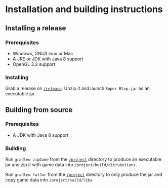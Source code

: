 # Installation and building instructions
## Installing a release
### Prerequisites
* Windows, GNU/Linux or Mac
* A JRE or JDK with Java 8 support
* OpenGL 3.2 support
### Installing
Grab a release on [`/release`](/release).
Unzip it and launch `Super Blep.jar` as an executable jar.

## Building from source
### Prerequisites
* A JDK with Java 8 support
### Building
Run `gradlew zipGame` from the [`/project`](/project) directory to produce an executable jar and zip it with game data into `/project/build/ditrubutions`.

Run `gradlew fatJar` from the [`/project`](/project) directory to only produce the jar and copy game data into `/project/build/libs`.
